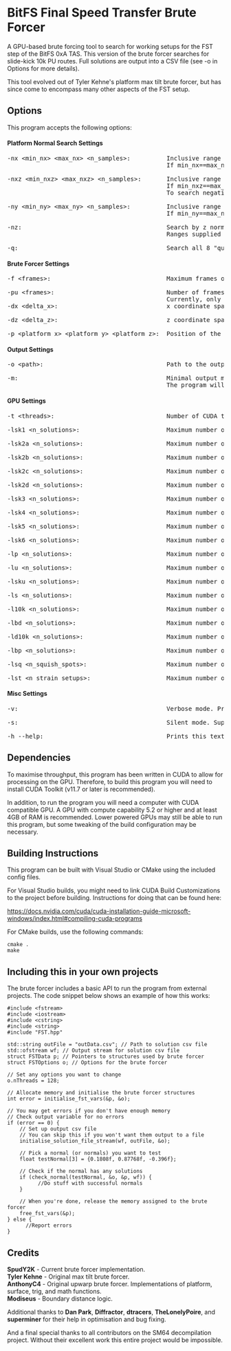 # BitFS Final Speed Transfer Brute Forcer
A GPU-based brute forcing tool to search for working setups for the FST step of the BitFS 0xA TAS. This version of the brute forcer searches for slide-kick 10k PU routes. Full solutions are output into a CSV file (see -o in Options for more details).

This tool evolved out of Tyler Kehne's platform max tilt brute forcer, but has since come to encompass many other aspects of the FST setup.

## Options ##
This program accepts the following options:

#### Platform Normal Search Settings ####
<pre>
-nx &lt;min_nx&gt; &lt;max_nx&gt; &lt;n_samples&gt;:          Inclusive range of x normals to be considered, and the number of normals to sample.
                                            If min_nx==max_nx then n_samples will be set to 1.
  
-nxz &lt;min_nxz&gt; &lt;max_nxz&gt; &lt;n_samples&gt;:       Inclusive range of xz sums to be considered, and the number of z normals to sample.
                                            If min_nxz==max_nxz then n_samples will be set to 1.
                                            To search negative z normals, set to min_nxz and max_nxz to negative values.
  
-ny &lt;min_ny&gt; &lt;max_ny&gt; &lt;n_samples&gt;:          Inclusive range of y normals to be considered, and the number of normals to sample.
                                            If min_ny==max_ny then n_samples will be set to 1.

-nz:                                        Search by z normal instead of xz sum.
                                            Ranges supplied with -nxz will be converted to z normal ranges.
  
-q:                                         Search all 8 "quadrants" simultaneously. Overrides platform position set by -p.
</pre>

#### Brute Forcer Settings ####
<pre>
-f &lt;frames&gt;:                                Maximum frames of platform tilt considered.
  
-pu &lt;frames&gt;:                               Number of frames of PU movement for 10k PU route.
                                            Currently, only 3 frame routes are supported.
-dx &lt;delta_x&gt;:                              x coordinate spacing of positions on the platform.
  
-dz &lt;delta_z&gt;:                              z coordinate spacing of positions on the platform.
  
-p &lt;platform_x&gt; &lt;platform_y&gt; &lt;platform_z&gt;:  Position of the pyramid platform.
</pre>
#### Output Settings ####
<pre>
-o &lt;path&gt;:                                  Path to the output file.

-m:                                         Minimal output mode. 
                                            The program will only write a list of normals with solutions to the output file.
</pre>
#### GPU Settings ####
<pre>
-t &lt;threads&gt;:                               Number of CUDA threads to assign to the program.
  
-lsk1 &lt;n_solutions&gt;:                        Maximum number of phase 1 solutions for 10k setup search.
  
-lsk2a &lt;n_solutions&gt;:                       Maximum number of phase 2a solutions for 10k setup search.
  
-lsk2b &lt;n_solutions&gt;:                       Maximum number of phase 2b solutions for 10k setup search.
  
-lsk2c &lt;n_solutions&gt;:                       Maximum number of phase 2c solutions for 10k setup search.
  
-lsk2d &lt;n_solutions&gt;:                       Maximum number of phase 2d solutions for 10k setup search.
  
-lsk3 &lt;n_solutions&gt;:                        Maximum number of phase 3 solutions for 10k setup search.
  
-lsk4 &lt;n_solutions&gt;:                        Maximum number of phase 4 solutions for 10k setup search.
  
-lsk5 &lt;n_solutions&gt;:                        Maximum number of phase 5 solutions for 10k setup search.
  
-lsk6 &lt;n_solutions&gt;:                        Maximum number of phase 6 solutions for 10k setup search.
  
-lp &lt;n_solutions&gt;:                          Maximum number of platform tilt solutions.
  
-lu &lt;n_solutions&gt;:                          Maximum number of upwarp solutions.
  
-lsku &lt;n_solutions&gt;:                        Maximum number of slide kick upwarp solutions.
  
-ls &lt;n_solutions&gt;:                          Maximum number of speed solutions.
  
-l10k &lt;n_solutions&gt;:                        Maximum number of 10k solutions.
  
-lbd &lt;n_solutions&gt;:                         Maximum number of breakdance solutions.
  
-ld10k &lt;n_solutions&gt;:                       Maximum number of double 10k solutions.
  
-lbp &lt;n_solutions&gt;:                         Maximum number of bully push solutions.
  
-lsq &lt;n_squish_spots&gt;:                      Maximum number of squish spots.
  
-lst &lt;n_strain_setups&gt;:                     Maximum number of strain setups.
</pre>
#### Misc Settings ####
<pre>
-v:                                         Verbose mode. Prints all parameters used in the brute forcer.

-s:                                         Silent mode. Suppresses all print statements output by the brute forcer.
  
-h --help:                                  Prints this text.
</pre>

## Dependencies ##
To maximise throughput, this program has been written in CUDA to allow for processing on the GPU. Therefore, to build this program you will need to install CUDA Toolkit (v11.7 or later is recommended).  

In addition, to run the program you will need a computer with CUDA compatible GPU. A GPU with compute capability 5.2 or higher and at least 4GB of RAM is recommended. Lower powered GPUs may still be able to run this program, but some tweaking of the build configuration may be necessary.

## Building Instructions ##
This program can be built with Visual Studio or CMake using the included config files. 

For Visual Studio builds, you might need to link CUDA Build Customizations to the project before building. Instructions for doing that can be found here:

https://docs.nvidia.com/cuda/cuda-installation-guide-microsoft-windows/index.html#compiling-cuda-programs

For CMake builds, use the following commands:

```
cmake .
make
```

## Including this in your own projects ##
The brute forcer includes a basic API to run the program from external projects. The code snippet below shows an example of how this works:

```
#include <fstream>
#include <iostream>
#include <cstring>
#include <string>
#include "FST.hpp"
  
std::string outFile = "outData.csv"; // Path to solution csv file
std::ofstream wf; // Output stream for solution csv file
struct FSTData p; // Pointers to structures used by brute forcer
struct FSTOptions o; // Options for the brute forcer

// Set any options you want to change
o.nThreads = 128;

// Allocate memory and initialise the brute forcer structures
int error = initialise_fst_vars(&p, &o);

// You may get errors if you don't have enough memory
// Check output variable for no errors
if (error == 0) {
    // Set up output csv file
    // You can skip this if you won't want them output to a file
    initialise_solution_file_stream(wf, outFile, &o);

    // Pick a normal (or normals) you want to test
    float testNormal[3] = {0.1808f, 0.87768f, -0.396f};
  
    // Check if the normal has any solutions
    if (check_normal(testNormal, &o, &p, wf)) {
          //Do stuff with successful normals
    }

    // When you're done, release the memory assigned to the brute forcer
    free_fst_vars(&p);
} else {
      //Report errors
}
```

## Credits ##
**SpudY2K** - Current brute forcer implementation.  
**Tyler Kehne** - Original max tilt brute forcer.  
**AnthonyC4** - Original upwarp brute forcer. Implementations of platform, surface, trig, and math functions.  
**Modiseus** - Boundary distance logic.  

Additional thanks to **Dan Park**, **Diffractor**,  **dtracers**, **TheLonelyPoire**, and **superminer** for their help in optimisation and bug fixing.  

And a final special thanks to all contributors on the SM64 decompilation project. Without their excellent work this entire project would be impossible.
